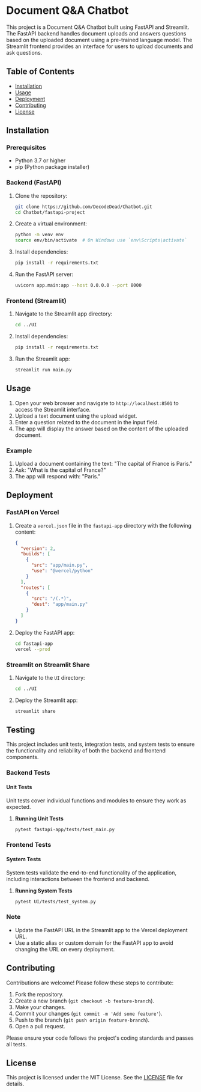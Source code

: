 # Document Q&A Chatbot

This project is a Document Q&A Chatbot built using FastAPI and Streamlit. The FastAPI backend handles document uploads and answers questions based on the uploaded document using a pre-trained language model. The Streamlit frontend provides an interface for users to upload documents and ask questions.

## Table of Contents

- [Installation](#installation)
- [Usage](#usage)
- [Deployment](#deployment)
- [Contributing](#contributing)
- [License](#license)

## Installation

### Prerequisites

- Python 3.7 or higher
- pip (Python package installer)

### Backend (FastAPI)

1. Clone the repository:

    ```sh
    git clone https://github.com/DecodeDead/Chatbot.git
    cd Chatbot/fastapi-project
    ```

2. Create a virtual environment:

    ```sh
    python -m venv env
    source env/bin/activate  # On Windows use `env\Scripts\activate`
    ```

3. Install dependencies:

    ```sh
    pip install -r requirements.txt
    ```

4. Run the FastAPI server:

    ```sh
    uvicorn app.main:app --host 0.0.0.0 --port 8000
    ```

### Frontend (Streamlit)

1. Navigate to the Streamlit app directory:

    ```sh
    cd ../UI
    ```

2. Install dependencies:

    ```sh
    pip install -r requirements.txt
    ```

3. Run the Streamlit app:

    ```sh
    streamlit run main.py
    ```

## Usage

1. Open your web browser and navigate to `http://localhost:8501` to access the Streamlit interface.
2. Upload a text document using the upload widget.
3. Enter a question related to the document in the input field.
4. The app will display the answer based on the content of the uploaded document.

### Example

1. Upload a document containing the text: "The capital of France is Paris."
2. Ask: "What is the capital of France?"
3. The app will respond with: "Paris."

## Deployment

### FastAPI on Vercel

1. Create a `vercel.json` file in the `fastapi-app` directory with the following content:

    ```json
    {
      "version": 2,
      "builds": [
        {
          "src": "app/main.py",
          "use": "@vercel/python"
        }
      ],
      "routes": [
        {
          "src": "/(.*)",
          "dest": "app/main.py"
        }
      ]
    }
    ```

2. Deploy the FastAPI app:

    ```sh
    cd fastapi-app
    vercel --prod
    ```

### Streamlit on Streamlit Share

1. Navigate to the `UI` directory:

    ```sh
    cd ../UI
    ```

2. Deploy the Streamlit app:

    ```sh
    streamlit share
    ```

## Testing

This project includes unit tests, integration tests, and system tests to ensure the functionality and reliability of both the backend and frontend components.

### Backend Tests

#### Unit Tests

Unit tests cover individual functions and modules to ensure they work as expected.

1. **Running Unit Tests**
   ```sh
   pytest fastapi-app/tests/test_main.py

### Frontend Tests

#### System Tests

System tests validate the end-to-end functionality of the application, including interactions between the frontend and backend.

1. **Running System Tests**
   ```sh
   pytest UI/tests/test_system.py

### Note

- Update the FastAPI URL in the Streamlit app to the Vercel deployment URL.
- Use a static alias or custom domain for the FastAPI app to avoid changing the URL on every deployment.

## Contributing

Contributions are welcome! Please follow these steps to contribute:

1. Fork the repository.
2. Create a new branch (`git checkout -b feature-branch`).
3. Make your changes.
4. Commit your changes (`git commit -m 'Add some feature'`).
5. Push to the branch (`git push origin feature-branch`).
6. Open a pull request.

Please ensure your code follows the project's coding standards and passes all tests.

## License

This project is licensed under the MIT License. See the [LICENSE](LICENSE) file for details.
